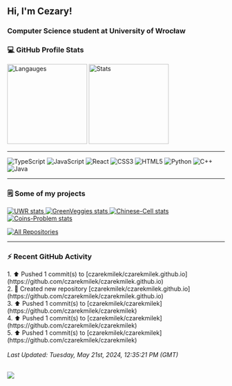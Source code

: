 <h2 align="left">Hi, I'm Cezary!</h1>
<h3 align="left">Computer Science student at University of Wrocław</h3>

<div align=left>

<h3>💻 GitHub Profile Stats</h3>
<img src="https://github-readme-stats.vercel.app/api/top-langs/?username=czarekmilek&theme=omni&hide_border=true&include_all_commits=true&count_private=false&layout=compact" alt="Langauges" height="185"/>
<!--
<img src="https://github-readme-streak-stats.herokuapp.com/?user=czarekmilek&theme=omni&hide_border=true&include_all_commits=true&count_private=false&layout=compact" alt="Commits" height="185"/>
-->
<img src="https://github-readme-stats.vercel.app/api?username=czarekmilek&theme=omni&hide_border=true&include_all_commits=true&count_private=false&layout=compact" alt="Stats" height="185" />


---
![TypeScript](https://img.shields.io/badge/typescript-%23007ACC.svg?style=for-the-badge&logo=typescript&logoColor=white)
![JavaScript](https://img.shields.io/badge/javascript-%23323330.svg?style=for-the-badge&logo=javascript&logoColor=%23F7DF1E) 
![React](https://img.shields.io/badge/react-%2320232a.svg?style=for-the-badge&logo=react&logoColor=%2361DAFB) 
![CSS3](https://img.shields.io/badge/css3-%231572B6.svg?style=for-the-badge&logo=css3&logoColor=white) 
![HTML5](https://img.shields.io/badge/html5-%23E34F26.svg?style=for-the-badge&logo=html5&logoColor=white)
![Python](https://img.shields.io/badge/python-3670A0?style=for-the-badge&logo=python&logoColor=ffdd54) 
![C++](https://img.shields.io/badge/c++-%2300599C.svg?style=for-the-badge&logo=c%2B%2B&logoColor=white) 
![Java](https://img.shields.io/badge/java-%23ED8B00.svg?style=for-the-badge&logo=openjdk&logoColor=white)

---

<h3 align="left">🗒 Some of my projects</h3>

<div class="grid-container">
  <a href="https://github.com/czarekmilek/NIFS3">
    <img src="https://github-readme-stats.vercel.app/api/pin/?username=czarekmilek&repo=NIFS3&theme=omni&hide_border=true&include_all_commits=true&count_private=false&layout=compact" alt="UWR stats">
  </a>
  <a href="https://github.com/czarekmilek/GreenVeggies">
    <img src="https://github-readme-stats.vercel.app/api/pin/?username=czarekmilek&repo=GreenVeggies&theme=omni&hide_border=true&include_all_commits=true&count_private=false&layout=compact&width=500&height=120" alt="GreenVeggies stats">
  </a>
  <a href="https://github.com/czarekmilek/Chinese-Cell">
    <img src="https://github-readme-stats.vercel.app/api/pin/?username=czarekmilek&repo=Chinese-Cell&theme=omni&hide_border=true&include_all_commits=true&count_private=false&layout=compact" alt="Chinese-Cell stats">
  </a>
  <a href="https://github.com/czarekmilek/Coins-Problem">
    <img src="https://github-readme-stats.vercel.app/api/pin/?username=czarekmilek&repo=Coins-Problem&theme=omni&hide_border=true&include_all_commits=true&count_private=false&layout=compact" alt="Coins-Problem stats">
  </a>
</div>

<a href="https://github.com/czarekmilek?tab=repositories"><img alt="All Repositories" title="All Repositories" src="https://custom-icon-badges.demolab.com/badge/-All%20Repos-1F222E?style=for-the-badge&logoColor=pink&logo=repo"/></a>

---

<h3 align="left">⚡ Recent GitHub Activity</h3>
<!--RECENT_ACTIVITY:start-->
1. ⬆️ Pushed 1 commit(s) to [czarekmilek/czarekmilek.github.io](https://github.com/czarekmilek/czarekmilek.github.io)<br>
2. 📔 Created new repository [czarekmilek/czarekmilek.github.io](https://github.com/czarekmilek/czarekmilek.github.io)<br>
3. ⬆️ Pushed 1 commit(s) to [czarekmilek/czarekmilek](https://github.com/czarekmilek/czarekmilek)<br>
4. ⬆️ Pushed 1 commit(s) to [czarekmilek/czarekmilek](https://github.com/czarekmilek/czarekmilek)<br>
5. ⬆️ Pushed 1 commit(s) to [czarekmilek/czarekmilek](https://github.com/czarekmilek/czarekmilek)<br>
<!--RECENT_ACTIVITY:end-->
<br>

<i>
<!--RECENT_ACTIVITY:last_update-->
Last Updated: Tuesday, May 21st, 2024, 12:35:21 PM (GMT)
<!--RECENT_ACTIVITY:last_update_end-->
</i>

<br>
</div>

<br>

[![](https://visitcount.itsvg.in/api?id=czarekmilek&icon=5&color=9)](https://visitcount.itsvg.in)
